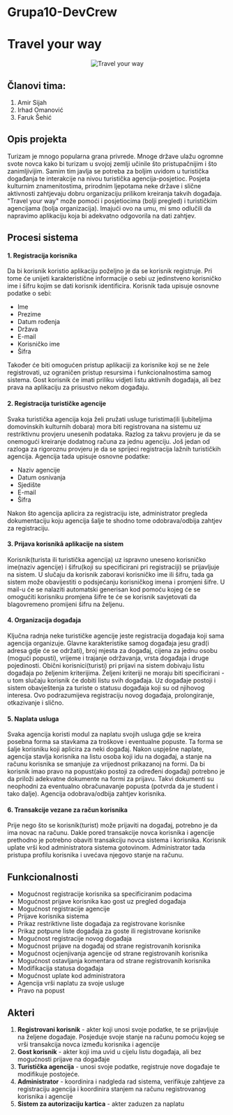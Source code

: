 # Grupa10-DevCrew

# Travel your way


<p align="center">
  
<img src="https://github.com/ooad-2017-2018/Grupa10-DevCrew/blob/master/Resources/logo.png" alt="Travel your way"/>

</p>
  



## Članovi tima: 
1. Amir Sijah
2. Irhad Omanović
3. Faruk Šehić

## Opis projekta

Turizam je mnogo popularna grana privrede. Mnoge države ulažu ogromne svote novca kako bi turizam u svojoj zemlji učinile što pristupačnijim i što zanimljivijim. Samim tim javlja se potreba za boljim uvidom u turistička događanja te interakcije na nivou turistička agencija-posjetioc. Posjeta kulturnim znamenitostima, prirodnim ljepotama neke države i slične aktivnosti zahtjevaju dobru organizaciju prilikom kreiranja takvih događaja. "Travel your way" može pomoći i posjetiocima (bolji pregled) i turističkim agencijama (bolja organizacija). Imajući ovo na umu, mi smo odlučili da napravimo aplikaciju koja bi adekvatno odgovorila na dati zahtjev.

## Procesi sistema

#### 1. Registracija korisnika

Da bi korisnik koristio aplikaciju poželjno je da se korisnik registruje. Pri tome će unijeti karakteristične informacije o sebi uz jedinstveno korisničko ime i šifru kojim se dati korisnik identificira. Korisnik tada upisuje osnovne podatke o sebi:
  * Ime
  * Prezime
  * Datum rođenja
  * Država
  * E-mail
  * Korisničko ime
  * Šifra

Također će biti omogućen pristup aplikaciji za korisnike koji se ne žele registrovati, uz ograničen pristup resursima i funkcionalnostima samog sistema. Gost korisnik će imati priliku vidjeti listu aktivnih događaja, ali bez prava na aplikaciju za prisustvo nekom događaju.


#### 2. Registracija turističke agencije

Svaka turistička agencija koja želi pružati usluge turistima(ili ljubiteljima domovinskih kulturnih dobara) mora biti registrovana na sistemu uz restriktivnu provjeru unesenih podataka. Razlog za takvu provjeru je da se onemogući kreiranje dodatnog računa za jednu agenciju. Još jedan od razloga za rigoroznu provjeru je da se sprijeci registracija lažnih turističkih agencija. Agencija tada upisuje osnovne podatke:

  * Naziv agencije
  * Datum osnivanja
  * Sjedište
  * E-mail
  * Šifra

Nakon što agencija aplicira za registraciju iste, administrator pregleda dokumentaciju koju agencija šalje te shodno tome odobrava/odbija zahtjev za registraciju.

#### 3. Prijava korisnikâ aplikacije na sistem

Korisnik(turista ili turistička agencija) uz ispravno uneseno korisničko ime(naziv agencije) i šifru(koji su specificirani pri registraciji) se prijavljuje na sistem. U slučaju da korisnik zaboravi korisničko ime ili šifru, tada ga sistem može obavijestiti o podsjećanju korisničkog imena i promjeni šifre. U mail-u će se nalaziti automatski generisan kod pomoću kojeg će se omogućiti korisniku promjena šifre te će se korisnik savjetovati da blagovremeno promijeni šifru na željenu.

#### 4. Organizacija događaja

Ključna radnja neke turističke agencije jeste registracija događaja koji sama agencija organizuje. Glavne karakteristike samog događaja jesu grad(i adresa gdje će se održati), broj mjesta za događaj, cijena za jednu osobu (mogući popusti), vrijeme i trajanje održavanja, vrsta događaja i druge pojedinosti. Obični korisnici(turisti) pri prijavi na sistem dobivaju listu događaja po željenim kriterijima. Željeni kriteriji ne moraju biti specificirani - u tom slučaju korisnik će dobiti listu svih događaja. Uz događaje postoji i sistem obavještenja za turiste o statusu događaja koji su od njihovog interesa. Ovo podrazumijeva registraciju novog događaja, prolongiranje, otkazivanje i slično.

#### 5. Naplata usluga

Svaka agencija koristi modul za naplatu svojih usluga gdje se kreira posebna forma sa stavkama za troškove i eventualne popuste. Ta forma se šalje korisniku koji aplicira za neki događaj. Nakon uspješne naplate, agencija stavlja korisnika na listu osoba koji idu na događaj, a stanje na računu korisnika se smanjuje za vrijednost prikazanoj na formi. Da bi korisnik imao pravo na popust(ako postoji za određeni događaj) potrebno je da priloži adekvatne dokumente na formi za prijavu. Takvi dokumenti su neophodni za eventualno obračunavanje popusta (potvrda da je student i tako dalje). Agencija odobrava/odbija zahtjev korisnika.

#### 6. Transakcije vezane za račun korisnika

Prije nego što se korisnik(turist) može prijaviti na događaj, potrebno je da ima novac na računu. Dakle pored transakcije novca korisnika i agencije prethodno je potrebno obaviti transakciju novca sistema i korisnika. Korisnik uplate vrši kod administratora sistema gotovinom. Administrator tada pristupa profilu korisnika i uvećava njegovo stanje na računu.

## Funkcionalnosti

* Mogućnost registracije korisnika sa specificiranim podacima
* Mogućnost prijave korisnika kao gost uz pregled događaja
* Mogućnost registracije agencije 
* Prijave korisnika sistema
* Prikaz restriktivne liste događaja za registrovane korisnike
* Prikaz potpune liste događaja za goste ili registrovane korisnike 
* Mogućnost registracije novog događaja
* Mogućnost prijave na događaj od strane registrovanih korisnika
* Mogućnost ocjenjivanja agencije od strane registrovanih korisnika
* Mogućnost ostavljanja komentara od strane registrovanih korisnika
* Modifikacija statusa događaja
* Mogućnost uplate kod administratora
* Agencija vrši naplatu za svoje usluge
* Pravo na popust

## Akteri

1. **Registrovani korisnik** - akter koji unosi svoje podatke, te se prijavljuje na željene događaje. Posjeduje svoje stanje na računu pomoću kojeg se vrši transakcija novca između korisnika i agencije
2. **Gost korisnik** - akter koji ima uvid u cijelu listu događaja, ali bez mogućnosti prijave na događaje
3. **Turistička agencija** - unosi svoje podatke, registruje nove događaje te modifikuje postojeće.
4. **Administrator** - koordinira i nadgleda rad sistema, verifikuje zahtjeve za registraciju agencija i koordinira stanjem na računu registrovanog korisnika i agencije
5. **Sistem za autorizaciju kartica** - akter zaduzen za naplatu 













